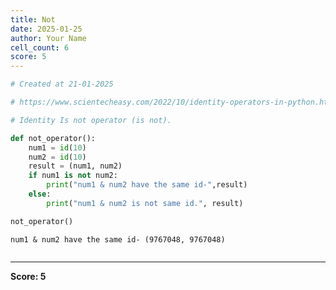 ```yaml
---
title: Not
date: 2025-01-25
author: Your Name
cell_count: 6
score: 5
---
```


```python
# Created at 21-01-2025
```


```python
# https://www.scientecheasy.com/2022/10/identity-operators-in-python.html/
```


```python
# Identity Is not operator (is not).
```


```python
def not_operator():
    num1 = id(10)
    num2 = id(10)
    result = (num1, num2)
    if num1 is not num2:
        print("num1 & num2 have the same id-",result)
    else:
        print("num1 & num2 is not same id.", result)
```


```python
not_operator()
```

    num1 & num2 have the same id- (9767048, 9767048)



```python

```


---
**Score: 5**
